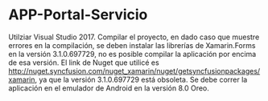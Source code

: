 # APP-Portal-Servicio
Utilziar Visual Studio 2017. 
Compilar el proyecto, en dado caso que muestre errores en la compilación, se deben instalar las librerías de Xamarin.Forms en la versión 3.1.0.697729, no es posible compilar la aplicación por encima de esa versión.
El link de Nuget que utilicé es http://nuget.syncfusion.com/nuget_xamarin/nuget/getsyncfusionpackages/xamarin, ya que la versión 3.1.0.697729 está obsoleta.
Se debe correr la aplicación en el emulador de Android en la versión 8.0 Oreo.
